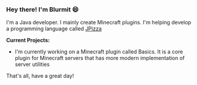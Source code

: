 ### Hey there! I'm Blurmit 😄

I'm a Java developer. I mainly create Minecraft plugins. I'm 
helping develop a programming language called [JPizza](https://github.com/Lemon-Chad/JPizza)

**Current Projects:**
* I'm currently working on a Minecraft plugin called Basics. It is a core plugin for Minecraft servers that has more modern implementation of server utilities

That's all, have a great day!
